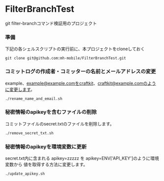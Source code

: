 # FilterBranchTest
git filter-branchコマンド検証用のプロジェクト

### 準備

下記の各シェルスクリプトの実行前に、本プロジェクトをcloneしておく

```
git clone git@github.com:mh-mobile/FilterBranchTest.git
```

### コミットログの作成者・コミッターの名前とメールアドレスの変更

example、example@example.comをcraftkit、craftkit@example.comのように変更します。

```sh
./rename_name_and_email.sh
```

### 秘密情報のapikeyを含むファイルの削除

コミットファイルのsecret.txtのファイルを削除します。

```sh
./remove_secret_txt.sh
```

### 秘密情報のapikeyを環境変数に更新

secret.txt内に含まれる apikey=zzzzz を apikey=ENV['API_KEY']のように環境変数から
値を取得する方法に変更します。

```sh
./update_apikey.sh
```


